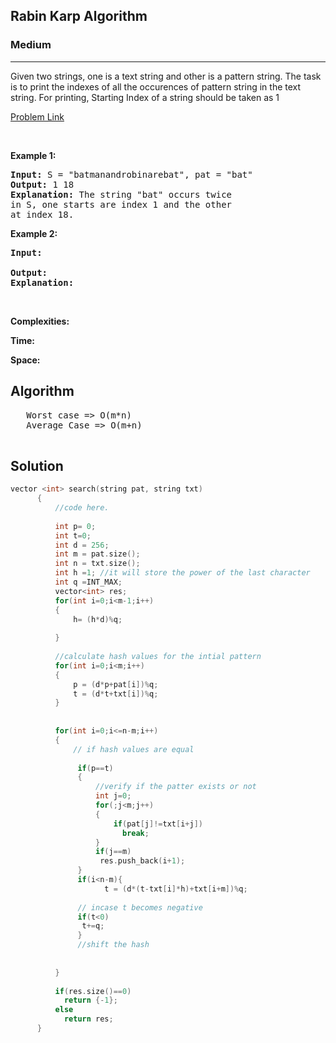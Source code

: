 <h2>Rabin Karp Algorithm</h2>
<h3>Medium</h3><hr>
<div><p>
  Given two strings, one is a text string and other is a pattern string. The task is to print the indexes of all the occurences of pattern string in the text string. 
  For printing, Starting Index of a string should be taken as 1

 
</p>


[Problem Link](https://practice.geeksforgeeks.org/problems/31272eef104840f7430ad9fd1d43b434a4b9596b/1)

<p>&nbsp;</p>
<p><strong>Example 1:</strong></p>

      
 
<pre><strong>Input:</strong> S = "batmanandrobinarebat", pat = "bat"
<strong>Output:</strong> 1 18
<strong>Explanation:</strong> The string "bat" occurs twice
in S, one starts are index 1 and the other
at index 18. 
</pre>

<p><strong>Example 2:</strong></p>

<pre><strong>Input:</strong> 
     
<strong>Output:</strong> 
<strong>Explanation:</strong> 
</pre>

<p>&nbsp;</p>
<p><strong>Complexities:</strong></p>
<strong>Time:</strong> 
  
<strong>Space:</strong> 
  <h2> Algorithm </h2>
 <pre>
   Worst case => O(m*n)
   Average Case => O(m+n)
  </pre>
  <h2> Solution </h2>
  
  ``` c++ 
 vector <int> search(string pat, string txt)
        {
            //code here.
            
            int p= 0;
            int t=0;
            int d = 256;
            int m = pat.size();
            int n = txt.size();
            int h =1; //it will store the power of the last character
            int q =INT_MAX;
            vector<int> res;
            for(int i=0;i<m-1;i++)
            {
                h= (h*d)%q;
                
            }
            
            //calculate hash values for the intial pattern
            for(int i=0;i<m;i++)
            {
                p = (d*p+pat[i])%q;
                t = (d*t+txt[i])%q;
            }
            
            
            for(int i=0;i<=n-m;i++)
            {   
                // if hash values are equal
                
                 if(p==t)
                 {
                     //verify if the patter exists or not
                     int j=0;
                     for(;j<m;j++)
                     {
                         if(pat[j]!=txt[i+j])
                           break;
                     }
                     if(j==m)
                      res.push_back(i+1);
                 }
                 if(i<n-m){
                       t = (d*(t-txt[i]*h)+txt[i+m])%q;
                 
                 // incase t becomes negative
                 if(t<0)
                  t+=q;
                 }
                 //shift the hash 
               
                 
            }
            
            if(res.size()==0)
              return {-1};
            else
              return res;
        }
  ```
</div>
